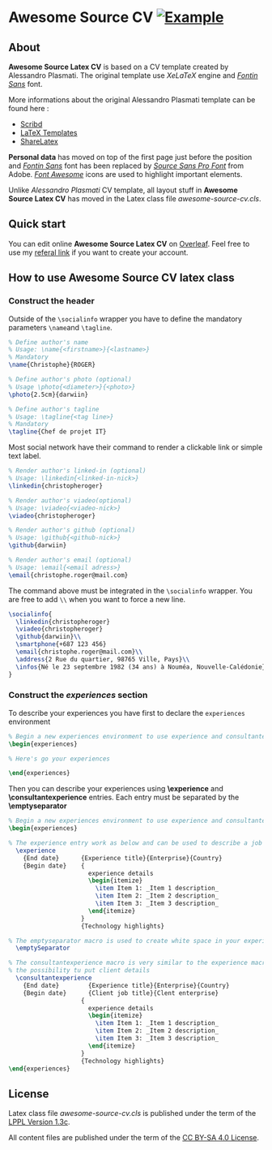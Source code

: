 Awesome Source CV [![Example](https://img.shields.io/badge/Exemple-pdf-blue.svg)](https://raw.githubusercontent.com/posquit0/Awesome-CV/master/examples/resume.pdf)
=================

## About

**Awesome Source Latex CV** is based on a CV template created by Alessandro Plasmati. The original template use _XeLaTeX_ engine and _[Fontin Sans](http://www.exljbris.com/fontinsans.html)_ font. 

More informations about the original Alessandro Plasmati template can be found here :

   -  [ Scribd ](http://fr.scribd.com/doc/16335667/Writing-your-Professional-CV-with-LaTeX)
   -  [ LaTeX Templates ](http://www.latextemplates.com/template/plasmati-graduate-cv)
   -  [ ShareLatex ](https://www.sharelatex.com/templates/cv-or-resume/professional-cv)

**Personal data** has moved on top of the first page just before the position and _[Fontin Sans](http://www.exljbris.com/fontinsans.html)_ font has been replaced by _[Source Sans Pro Font](https://github.com/adobe-fonts/source-sans-pro)_ from Adobe. _[Font Awesome](http://fontawesome.io/)_ icons are used to highlight important elements.

Unlike _Alessandro Plasmati_ CV template, all layout stuff in **Awesome Source Latex CV** has moved in the Latex class file _awesome-source-cv.cls_.

## Quick start

You can edit online **Awesome Source Latex CV** on [Overleaf](https://www.overleaf.com/latex/templates/awesome-source-cv/wrdjtkkytqcw). Feel free to use my [referal link](https://www.overleaf.com/signup?ref=54c221604cd6) if you want to create your account.

## How to use **Awesome Source CV** latex class

### Construct the header

Outside of the `\socialinfo` wrapper you have to define the mandatory parameters `\name`and `\tagline`.

```latex
% Define author's name
% Usage: \name{<firstname>}{<lastname>}
% Mandatory
\name{Christophe}{ROGER}

% Define author's photo (optional)
% Usage \photo{<diameter>}{<photo>}
\photo{2.5cm}{darwiin}

% Define author's tagline
% Usage: \tagline{<tag line>} 
% Mandatory
\tagline{Chef de projet IT}
```

Most social network have their command to render a clickable link or simple text label.

```latex
% Render author's linked-in (optional)
% Usage: \linkedin{<linked-in-nick>}
\linkedin{christopheroger}

% Render author's viadeo(optional)
% Usage: \viadeo{<viadeo-nick>}
\viadeo{christopheroger}

% Render author's github (optional)
% Usage: \github{<github-nick>}
\github{darwiin}

% Render author's email (optional)
% Usage: \email{<email adress>}
\email{christophe.roger@mail.com}
```

The command above must be integrated in the `\socialinfo` wrapper. You are free to add `\\` when you want to force a new line.

```latex
\socialinfo{
  \linkedin{christopheroger}
  \viadeo{christopheroger}
  \github{darwiin}\\
  \smartphone{+687 123 456}
  \email{christophe.roger@mail.com}\\
  \address{2 Rue du quartier, 98765 Ville, Pays}\\
  \infos{Né le 23 septembre 1982 (34 ans) à Nouméa, Nouvelle-Calédonie}
}
```

### Construct the _experiences_ section

To describe your experiences you have first to declare the `experiences` environment

```latex
% Begin a new experiences environment to use experience and consultantexperience macro
\begin{experiences}

% Here's go your experiences

\end{experiences}
```

Then you can describe your experiences using **\experience** and **\consultantexperience** entries. Each
entry must be separated by the **\emptyseparator** 

```latex
% Begin a new experiences environment to use experience and consultantexperience macro
\begin{experiences}

% The experience entry work as below and can be used to describe a job experience
  \experience
    {End date}      {Experience title}{Enterprise}{Country}
    {Begin date}    {
    				  experience details
                      \begin{itemize}
                        \item Item 1: _Item 1 description_
                        \item Item 2: _Item 2 description_
                        \item Item 3: _Item 3 description_
                      \end{itemize}
                    }
                    {Technology highlights}

% The emptyseparator macro is used to create white space in your experience
  \emptySeparator

% The consultantexperience macro is very similar to the experience macro, but offer you 
% the possibility tu put client details
  \consultantexperience
    {End date}        {Experience title}{Enterprise}{Country}
    {Begin date}      {Client job title}{Clent enterprise}
                    {
                      experience details
                      \begin{itemize}
                        \item Item 1: _Item 1 description_
                        \item Item 2: _Item 2 description_
                        \item Item 3: _Item 3 description_
                      \end{itemize}
                    }
                    {Technology highlights}
\end{experiences}
```

## License

Latex class file _awesome-source-cv.cls_ is published under the term of the [LPPL Version 1.3c](https://www.latex-project.org/lppl.txt).

All content files are published under the term of the [CC BY-SA 4.0 License](https://creativecommons.org/licenses/by-sa/4.0/legalcode).